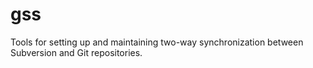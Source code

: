 # gss
Tools for setting up and maintaining two-way synchronization between Subversion and Git repositories.
